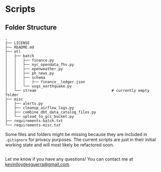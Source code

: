 # Scripts
## Folder Structure
````
.
├── LICENSE
├── README.md
├── etl
│   ├── batch
│   │   ├── finance.py
│   │   ├── nyc_opendata_fhv.py
│   │   ├── openweather.py
│   │   ├── ph_news.py
│   │   ├── schema
│   │   │   ├── finance__ledger.json
│   │   └── usgs_earthquake.py
│   └── stream                                  # currently empty folder
├── misc
│   ├── alerts.py
│   ├── cleanup_airflow_logs.py
│   ├── combine_dbt_data_catalog_files.py
│   └── upload_to_gcs_bucket.py
├── requirements-batch.txt
└── requirements-misc.txt
````
Some files and folders might be missing because they are included in `.gitignore` for privacy purposes. The current scripts are just in their initial working state and will most likely be refactored soon.
##
Let me know if you have any questions! You can contact me at kevinlloydesguerra@gmail.com.